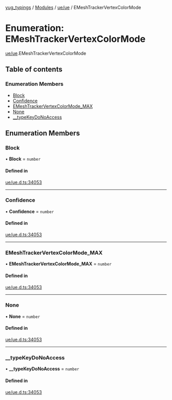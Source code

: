[yug_typings](../README.md) / [Modules](../modules.md) / [ue/ue](../modules/ue_ue.md) / EMeshTrackerVertexColorMode

# Enumeration: EMeshTrackerVertexColorMode

[ue/ue](../modules/ue_ue.md).EMeshTrackerVertexColorMode

## Table of contents

### Enumeration Members

- [Block](ue_ue.EMeshTrackerVertexColorMode.md#block)
- [Confidence](ue_ue.EMeshTrackerVertexColorMode.md#confidence)
- [EMeshTrackerVertexColorMode\_MAX](ue_ue.EMeshTrackerVertexColorMode.md#emeshtrackervertexcolormode_max)
- [None](ue_ue.EMeshTrackerVertexColorMode.md#none)
- [\_\_typeKeyDoNoAccess](ue_ue.EMeshTrackerVertexColorMode.md#__typekeydonoaccess)

## Enumeration Members

### Block

• **Block** = `number`

#### Defined in

[ue/ue.d.ts:34053](https://github.com/YugMetaverse/yug_typings/blob/25cad34/ue/ue.d.ts#L34053)

___

### Confidence

• **Confidence** = `number`

#### Defined in

[ue/ue.d.ts:34053](https://github.com/YugMetaverse/yug_typings/blob/25cad34/ue/ue.d.ts#L34053)

___

### EMeshTrackerVertexColorMode\_MAX

• **EMeshTrackerVertexColorMode\_MAX** = `number`

#### Defined in

[ue/ue.d.ts:34053](https://github.com/YugMetaverse/yug_typings/blob/25cad34/ue/ue.d.ts#L34053)

___

### None

• **None** = `number`

#### Defined in

[ue/ue.d.ts:34053](https://github.com/YugMetaverse/yug_typings/blob/25cad34/ue/ue.d.ts#L34053)

___

### \_\_typeKeyDoNoAccess

• **\_\_typeKeyDoNoAccess** = `number`

#### Defined in

[ue/ue.d.ts:34053](https://github.com/YugMetaverse/yug_typings/blob/25cad34/ue/ue.d.ts#L34053)
